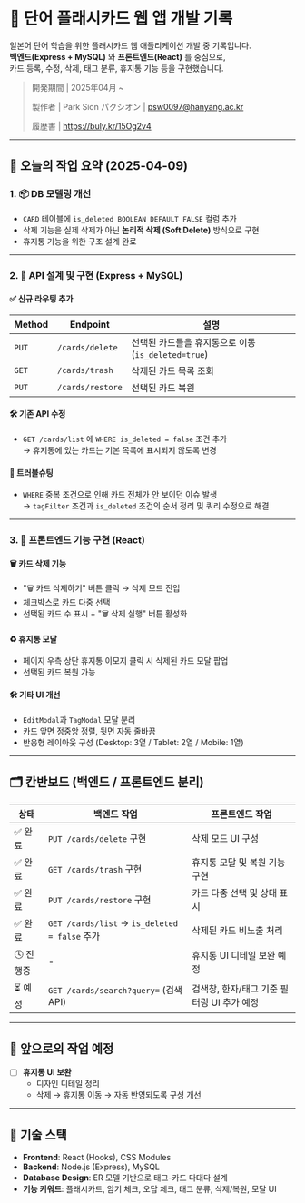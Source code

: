 # 📘 단어 플래시카드 웹 앱 개발 기록

일본어 단어 학습을 위한 플래시카드 웹 애플리케이션 개발 중 기록입니다.  
**백엔드(Express + MySQL)** 와 **프론트엔드(React)** 를 중심으로,  
카드 등록, 수정, 삭제, 태그 분류, 휴지통 기능 등을 구현했습니다.

> 開発期間 | 2025年04月 ~ 
> 
> 製作者 | Park Sion パクシオン | psw0097@hanyang.ac.kr
>
> 履歴書 | https://buly.kr/15Og2v4

---

## 🔧 오늘의 작업 요약 (2025-04-09)

### 1. 📦 DB 모델링 개선

- `CARD` 테이블에 `is_deleted BOOLEAN DEFAULT FALSE` 컬럼 추가
- 삭제 기능을 실제 삭제가 아닌 **논리적 삭제 (Soft Delete)** 방식으로 구현
- 휴지통 기능을 위한 구조 설계 완료

---

### 2. 🔌 API 설계 및 구현 (Express + MySQL)

#### ✅ 신규 라우팅 추가

| Method | Endpoint                | 설명                      |
|--------|-------------------------|---------------------------|
| `PUT`  | `/cards/delete`         | 선택된 카드들을 휴지통으로 이동 (`is_deleted=true`) |
| `GET`  | `/cards/trash`          | 삭제된 카드 목록 조회    |
| `PUT`  | `/cards/restore`        | 선택된 카드 복원         |

#### 🛠 기존 API 수정

- `GET /cards/list` 에 `WHERE is_deleted = false` 조건 추가  
→ 휴지통에 있는 카드는 기본 목록에 표시되지 않도록 변경

#### 🐛 트러블슈팅

- `WHERE` 중복 조건으로 인해 카드 전체가 안 보이던 이슈 발생  
→ `tagFilter` 조건과 `is_deleted` 조건의 순서 정리 및 쿼리 수정으로 해결

---

### 3. 🎨 프론트엔드 기능 구현 (React)

#### 🗑️ 카드 삭제 기능
- "🗑️ 카드 삭제하기" 버튼 클릭 → 삭제 모드 진입
- 체크박스로 카드 다중 선택
- 선택된 카드 수 표시 + "🗑️ 삭제 실행" 버튼 활성화

#### ♻️ 휴지통 모달
- 페이지 우측 상단 휴지통 이모지 클릭 시 삭제된 카드 모달 팝업
- 선택된 카드 복원 가능

#### 🛠 기타 UI 개선
- `EditModal`과 `TagModal` 모달 분리
- 카드 앞면 정중앙 정렬, 뒷면 자동 줄바꿈
- 반응형 레이아웃 구성 (Desktop: 3열 / Tablet: 2열 / Mobile: 1열)

---

## 🗂️ 칸반보드 (백엔드 / 프론트엔드 분리)

| 상태 | 백엔드 작업                                  | 프론트엔드 작업                             |
|------|---------------------------------------------|--------------------------------------------|
| ✅ 완료 | `PUT /cards/delete` 구현                        | 삭제 모드 UI 구성                             |
| ✅ 완료 | `GET /cards/trash` 구현                         | 휴지통 모달 및 복원 기능 구현                  |
| ✅ 완료 | `PUT /cards/restore` 구현                       | 카드 다중 선택 및 상태 표시                    |
| ✅ 완료 | `GET /cards/list` → `is_deleted = false` 추가 | 삭제된 카드 비노출 처리                        |
| 🕓 진행중 | -                                           | 휴지통 UI 디테일 보완 예정                     |
| ⏳ 예정 | `GET /cards/search?query=` (검색 API)         | 검색창, 한자/태그 기준 필터링 UI 추가 예정     |

---

## 🔮 앞으로의 작업 예정

- [ ] **휴지통 UI 보완**
  - 디자인 디테일 정리
  - 삭제 → 휴지통 이동 → 자동 반영되도록 구성 개선

---

## 📌 기술 스택

- **Frontend**: React (Hooks), CSS Modules
- **Backend**: Node.js (Express), MySQL
- **Database Design**: ER 모델 기반으로 태그-카드 다대다 설계
- **기능 키워드**: 플래시카드, 암기 체크, 오답 체크, 태그 분류, 삭제/복원, 모달 UI
